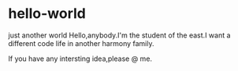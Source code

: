 # hello-world
just another world
Hello,anybody.I'm the student of the east.I want a different code life in another harmony family.

 If you have any intersting idea,please @ me.

